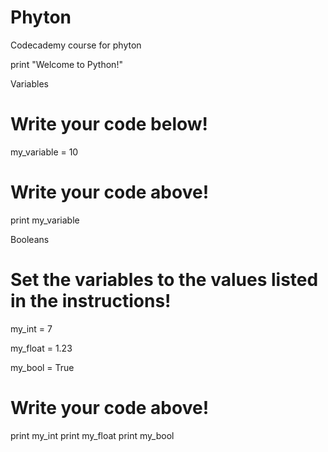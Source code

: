 # Phyton

Codecademy course for phyton

print "Welcome to Python!"

Variables

# Write your code below!

my_variable = 10

# Write your code above!

print my_variable

Booleans

# Set the variables to the values listed in the instructions!

my_int = 7

my_float = 1.23

my_bool = True


# Write your code above!

print my_int
print my_float
print my_bool
